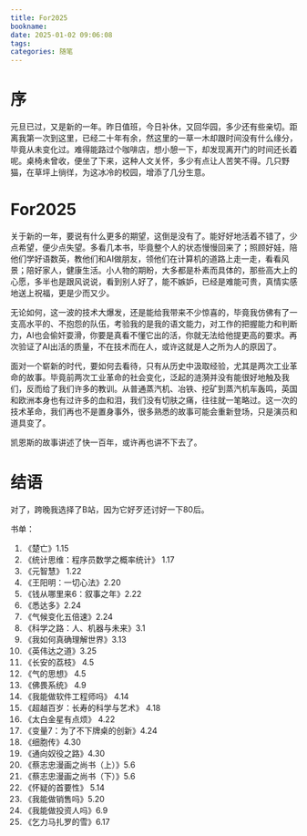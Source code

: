 ```yaml
---
title: For2025
bookname: 
date: 2025-01-02 09:06:08
tags:
categories: 随笔
---
```


# 序

元旦已过，又是新的一年。昨日值班，今日补休，又回华园，多少还有些亲切。距离我第一次到这里，已经二十年有余，然这里的一草一木却跟时间没有什么缘分，毕竟从未变化过。难得能路过个咖啡店，想小憩一下，却发现离开门的时间还长着呢。桌椅未曾收，便坐了下来，这种人文关怀，多少有点让人苦笑不得。几只野猫，在草坪上徜徉，为这冰冷的校园，增添了几分生意。

<!-- more -->

# For2025

关于新的一年，要说有什么更多的期望，这倒是没有了。能好好地活着不错了，少点希望，便少点失望。多看几本书，毕竟整个人的状态慢慢回来了；照顾好娃，陪他们学好语数英，教他们和AI做朋友，领他们在计算机的道路上走一走，看看风景；陪好家人，健康生活。小人物的期盼，大多都是朴素而具体的，那些高大上的心愿，多半也是跟风说说，看到别人好了，能不嫉妒，已经是难能可贵，真情实感地送上祝福，更是少而又少。

无论如何，这一波的技术大爆发，还是能给我带来不少惊喜的，毕竟我仿佛有了一支高水平的、不抱怨的队伍，考验我的是我的语文能力，对工作的把握能力和判断力，AI也会偷奸耍滑，你要是真看不懂它出的活，你就无法给他提更高的要求。再次验证了AI出活的质量，不在技术而在人，或许这就是人之所为人的原因了。

面对一个崭新的时代，要如何去看待，只有从历史中汲取经验，尤其是两次工业革命的故事。毕竟前两次工业革命的社会变化，泛起的涟漪并没有能很好地触及我们，反而给了我们许多的教训。从普通蒸汽机、冶铁、挖矿到蒸汽机车轰鸣，英国和欧洲本身也有过许多的血和泪，我们没有切肤之痛，往往就一笔略过。这一次的技术革命，我们再也不是置身事外，很多熟悉的故事可能会重新登场，只是演员和道具变了。

凯恩斯的故事讲述了快一百年，或许再也讲不下去了。

# 结语

对了，跨晚我选择了B站，因为它好歹还讨好一下80后。



书单：

1. 《楚亡》1.15
1. 《统计思维：程序员数学之概率统计》 1.17
1. 《元智慧》 1.22
1. 《王阳明：一切心法》2.20
1. 《钱从哪里来6：叙事之年》2.22
1. 《悉达多》2.24
1. 《气候变化五倍速》2.24
1. 《科学之路：人、机器与未来》3.1
1. 《我如何真确理解世界》3.13
1. 《英伟达之道》3.25
1. 《长安的荔枝》 4.5
1. 《气的思想》 4.5
1. 《佛畏系统》 4.9
1. 《我能做软件工程师吗》 4.14
1. 《超越百岁：长寿的科学与艺术》 4.18
1. 《太白金星有点烦》 4.22
1. 《变量7：为了不下牌桌的创新》4.24
1. 《细胞传》4.30
1. 《通向奴役之路》4.30
1. 《蔡志忠漫画之尚书（上）》5.6
1. 《蔡志忠漫画之尚书（下）》5.6
1. 《怀疑的首要性》 5.14
1. 《我能做销售吗》5.20
1. 《我能做投资人吗》6.9
1. 《乞力马扎罗的雪》6.17
